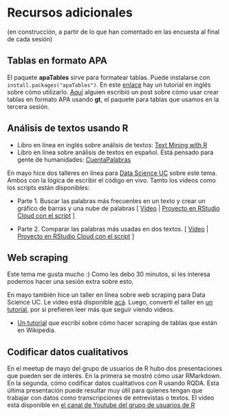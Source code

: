 # Recursos adicionales

(en construcción, a partir de lo que han comentado en las encuesta al final de cada sesión)

## Tablas en formato APA

El paquete **apaTables** sirve para formatear tablas. Puede instalarse con `install.packages("apaTables")`. En este [enlace](https://dstanley4.github.io/apaTables/articles/apaTables.html) hay un tutorial en inglés sobre cómo utilizarlo.
[Aquí](https://www.anthonyschmidt.co/post/2020-06-03-making-apa-tables-with-gt/) alguien escribió un post sobre cómo usar crear tablas en formato APA usando **gt**, el paquete para tablas que usamos en la tercera sesión. 

## Análisis de textos usando R

- Libro en línea en inglés sobre análisis de textos: [Text Mining with R](https://www.tidytextmining.com/)
- Libro en línea sobre análisis de textos en español. Está pensado para gente de humanidades: [CuentaPalabras](http://www.aic.uva.es/cuentapalabras/)

En mayo hice dos talleres en línea para [Data Science UC](http://datascience.uc.cl/) sobre este tema. Ambos con la lógica de escribir el código en vivo. Tamto los videos como los scripts están disponibles:

- Parte 1. Buscar las palabras más frecuentes en un texto y crear un gráfico de barras y una nube de palabras [ [Video](https://vimeo.com/412918330) | [Proyecto en RStudio Cloud con el script](https://rstudio.cloud/project/1192416) ]

- Parte 2. Comparar las palabras más usadas en dos textos. [ [Video](https://vimeo.com/413202685) | [Proyecto en RStudio Cloud con el script](https://rstudio.cloud/project/1183151) ]


## Web scraping

Este tema me gusta mucho :)
Como les debo 30 minutos, si les interesa podemos hacer una sesión extra sobre esto. 

En mayo también hice un taller en línea sobre web scraping para Data Science UC. Le video está disponible [acá](https://vimeo.com/416412951). Luego, convertí el taller en [un tutorial](https://rivaquiroga.cl/posts/2020/05/scraping-audiencias-senado-parte-1/
), por si prefieren leer más que seguir viendo videos.
* [Un tutorial](https://rivaquiroga.cl/posts/2020/06/imagenes-satelitales-no-accesibles/) que escribí sobre cómo hacer scraping de tablas que están en Wikipedia.


## Codificar datos cualitativos

En el meetup de mayo del grupo de usuarios de R hubo dos presentaciones que pueden ser de interés. En la primera se mostró cómo usar RMarkdown. En la segunda, cómo codificar datos cualitativos con R usando RQDA. Esta última presentación puede resultar muy útil para quienes tengan que trabajar con datos como transcripciones de entrevistas o textos. El video está disponible en [el canal de Youtube del grupo de usuarios de R](https://www.youtube.com/watch?v=i0TIYtqPMNQ)

